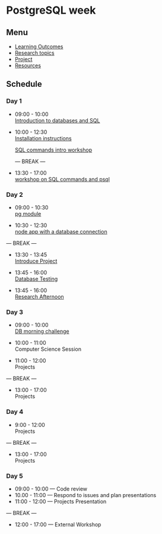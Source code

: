 # PostgreSQL week

## Menu

- [Learning Outcomes](./learning-outcomes.md)
- [Research topics](./research-afternoon.md)
- [Project](./project.md)
- [Resources](./resources/README.md)

## Schedule

### Day 1

- 09:00 - 10:00 <br>
  [Introduction to databases and SQL](https://hackmd.io/seVFh7xIQ7iw52o8oUR5Jw?view)

- 10:00 - 12:30 <br>
  [Installation instructions](https://github.com/macintoshhelper/learn-sql/blob/master/postgresql/setup.md)

  [SQL commands intro workshop](https://github.com/GSG-G10/sql-commands-intro)

  — BREAK —

- 13:30 - 17:00 <br>
  [workshop on SQL commands and psql](https://github.com/GSG-G10/postgres-workshop)

### Day 2

- 09:00 - 10:30 <br>
  [pg module](https://github.com/GSG-G10/pg-code-along)

- 10:30 - 12:30 <br>
  [node app with a database connection](https://github.com/GSG-G10/pg-workshop)

— BREAK —

- 13:30 - 13:45 <br>
  [Introduce Project](./project.md)

- 13:45 - 16:00 <br>
  [Database Testing](https://github.com/GSG-G10/db-testing-ws)

- 13:45 - 16:00 <br>
  [Research Afternoon](./research-afternoon.md)

### Day 3

- 09:00 - 10:00 <br>
  [DB morning challenge](https://github.com/GSG-G10/db-morning-challenge)

- 10:00 - 11:00 <br>
  Computer Science Session

- 11:00 - 12:00 <br>
  Projects

— BREAK —

- 13:00 - 17:00<br>
  Projects

### Day 4

- 9:00 - 12:00 <br>
  Projects

— BREAK —

- 13:00 - 17:00 <br>
  Projects

### Day 5

- 09:00 - 10:00 — Code review
- 10.00 - 11:00 — Respond to issues and plan presentations
- 11:00 - 12:00 — Projects Presentation

— BREAK —

- 12:00 - 17:00 — External Workshop
